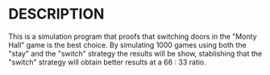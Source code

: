 # DESCRIPTION

This is a simulation program that proofs that switching doors in the "Monty Hall" game is the best choice. By simulating 1000 games 
using both the "stay" and the "switch" strategy the results will be show, stablishing that the "switch" strategy will obtain better results
at a 66 : 33 ratio.

 
